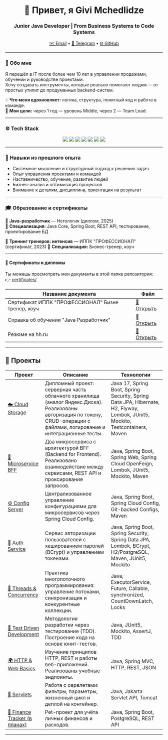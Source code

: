 <h1 align="center">👋 Привет, я Givi Mchedlidze</h1>
<h3 align="center">Junior Java Developer | From Business Systems to Code Systems</h3>

<p align="center">
  <a href="mailto:geva1992@yandex.ru">✉️ Email</a> •
  <a href="https://t.me/giviMch">💬 Telegram</a> •
  <a href="https://github.com/GiviMch">🌐 GitHub</a>
</p>

---

### 🧠 Обо мне
Я перешёл в IT после более чем 10 лет в управлении продажами, обучении и руководстве проектами.  
Хочу создавать инструменты, которые реально помогают людям — от простых утилит до продуманных backend-систем.

💡 **Что меня вдохновляет:** логика, структура, понятный код и работа в команде.  
🎯 **Мои цели:** через 1 год — уровень Middle, через 2 — Team Lead.

---

### ⚙️ Tech Stack
<p align="center">
  <img src="https://img.shields.io/badge/Java-ED8B00?style=for-the-badge&logo=openjdk&logoColor=white"/>
  <img src="https://img.shields.io/badge/Spring_Boot-6DB33F?style=for-the-badge&logo=springboot&logoColor=white"/>
  <img src="https://img.shields.io/badge/Spring_MVC-6DB33F?style=for-the-badge&logo=spring&logoColor=white"/>
  <img src="https://img.shields.io/badge/Maven-C71A36?style=for-the-badge&logo=apachemaven&logoColor=white"/>
  <img src="https://img.shields.io/badge/JUnit5-25A162?style=for-the-badge&logo=junit5&logoColor=white"/>
  <img src="https://img.shields.io/badge/Git-F05032?style=for-the-badge&logo=git&logoColor=white"/>
  <img src="https://img.shields.io/badge/IntelliJ_IDEA-000000?style=for-the-badge&logo=intellijidea&logoColor=white"/>
</p>



---

### 🧰 Навыки из прошлого опыта
- Системное мышление и структурный подход к решению задач  
- Опыт управления проектами и командой  
- Наставничество, обучение, развитие людей  
- Бизнес-анализ и оптимизация процессов  
- Внимание к деталям, дисциплина, ориентация на результат  

---

### 🎓 Образование и сертификаты

📘 **Java-разработчик** — Нетология (диплом, 2025)  
🧩 **Специализация:** Java Core, Spring Boot, REST API, тестирование, проектирование БД  

📘 **Тренинг тренеров: интенсив** — ИППК "ПРОФЕССИОНАЛ" (сертификат, 2023)
🧩 **Специализация:** Бизнес-тренер, коуч

---

#### 📄 Сертификаты и дипломы
Ты можешь просмотреть мои документы в этой папке репозитория:  
👉 [certificates/](./certificates/)

| Название документа | Файл |
|--------------------|------|
| Сертификат ИППК "ПРОФЕССИОНАЛ" Бизне тренер, коуч | [📜 Открыть](./certificates/Мчедлидзе_Гиви_сертификат..pdf) |
| Справка об обучении "Java Разработчик" | [📄 Открыть](./certificates/Справка_Нетология.pdf) |
| Резюме на hh.ru | [📄 Открыть](./certificates/Мчедлидзе_Георгий_резюме.pdf) |

---

## 🧩 Проекты

| Проект | Описание | Технологии |
|--------|-----------|-------------|
| [☁️ Cloud Storage](https://github.com/GiviMch/cloudservices) | Дипломный проект: серверная часть облачного хранилища (аналог Яндекс.Диска). Реализованы авторизация по токену, CRUD-операции с файлами, логирование и интеграционные тесты. | Java 17, Spring Boot, Spring Security, Spring Data JPA, Hibernate, H2, Flyway, Lombok, JUnit5, Mockito, Testcontainers, Maven |
| [🔗 Microservice BFF](https://github.com/GiviMch/microservice-bff-parent) | Два микросервиса с архитектурой BFF (Backend for Frontend). Реализовано взаимодействие между сервисами, REST API и проксирование запросов. | Java, Spring Boot, Spring Web, Spring Cloud OpenFeign, Lombok, JUnit5, Mockito, Maven |
| [⚙️ Config Server](https://github.com/GiviMch/config-server-parent) | Централизованное управление конфигурациями для микросервисов через Spring Cloud Config. | Java, Spring Boot, Spring Cloud Config, Git-backed Configs, Maven |
| [🔐 Auth Service](https://github.com/GiviMch/AuthApplication) | Сервис авторизации пользователей с хешированием паролей (BCrypt) и управлением токенами. | Java, Spring Boot, Spring Security, Spring Data JPA, Lombok, BCrypt, H2/PostgreSQL, Maven, JUnit5, Mockito |
| [🧵 Threads & Concurrency](https://github.com/GiviMch/Thread) | Практика многопоточного программирования: управление потоками, синхронизация и конкурентные коллекции. | Java, ExecutorService, Future, Callable, synchronized, CountDownLatch, Locks |
| [🧪 Test Driven Development](https://github.com/GiviMch/TestDrivenDevelopment) | Методология разработки через тестирование (TDD). Построение кода на основе юнит-тестов. | Java, JUnit5, Mockito, AssertJ, TDD |
| [🌍 HTTP & Web Basics](https://github.com/GiviMch/HTTP-WEB) | Изучение принципов HTTP, REST и работы веб-приложений. Реализованы учебные эндпоинты. | Java, Spring MVC, HTTP, REST, JSON |
| [🧩 Servlets](https://github.com/GiviMch/Servlet) | Работа с сервлетами: фильтры, параметры, жизненный цикл и деплой на контейнер. | Java, Jakarta Servlet API, Tomcat |
| [🚀 Finance Tracker (в планах)](#) | Pet-проект для учёта личных финансов и расходов. | Java, Spring Boot, PostgreSQL, REST API |

---


